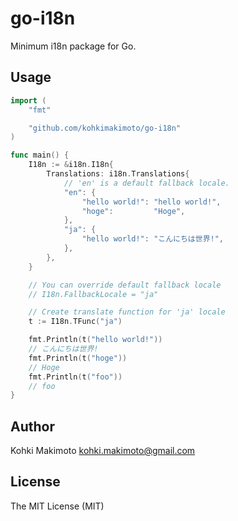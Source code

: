 # go-i18n

Minimum i18n package for Go.

## Usage

```Go
import (
	"fmt"

	"github.com/kohkimakimoto/go-i18n"
)

func main() {
	I18n := &i18n.I18n{
		Translations: i18n.Translations{
			// 'en' is a default fallback locale.
			"en": {
				"hello world!": "hello world!",
				"hoge":         "Hoge",
			},
			"ja": {
				"hello world!": "こんにちは世界!",
			},
		},
	}

	// You can override default fallback locale
	// I18n.FallbackLocale = "ja"

	// Create translate function for 'ja' locale
	t := I18n.TFunc("ja")

	fmt.Println(t("hello world!"))
	// こんにちは世界!
	fmt.Println(t("hoge"))
	// Hoge
	fmt.Println(t("foo"))
	// foo
}
```

## Author

Kohki Makimoto <kohki.makimoto@gmail.com>

## License

The MIT License (MIT)


